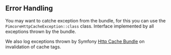 
## Error Handling

You may want to catche exception from the bundle, for this you can use the `PimcoreHttpCacheException::class` class.
Interface implemented by all exceptions thrown by the bundle.

We also log exceptions thrown by Symfony  [Http Cache Bundle](https://github.com/FriendsOfSymfony/FOSHttpCacheBundle/) on invalidation of cache tags.
